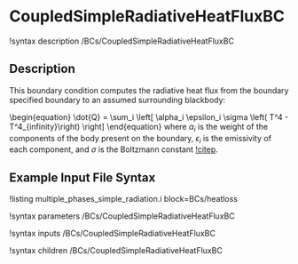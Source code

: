 # CoupledSimpleRadiativeHeatFluxBC

!syntax description /BCs/CoupledSimpleRadiativeHeatFluxBC

## Description

This boundary condition computes the radiative heat flux from the boundary specified
boundary to an assumed surrounding blackbody:

\begin{equation}
   \dot{Q} = \sum_i \left[ \alpha_i \epsilon_i \sigma \left( T^4 - T^4_{infinity}\right) \right]
\end{equation}
where $\alpha_i$ is the weight of the components of the body present on the
boundary, $\epsilon_i$ is the emissivity of each component, and $\sigma$ is the
Boltzmann constant [!citep](modest2013radiative).

## Example Input File Syntax

!listing multiple_phases_simple_radiation.i block=BCs/heatloss


!syntax parameters /BCs/CoupledSimpleRadiativeHeatFluxBC

!syntax inputs /BCs/CoupledSimpleRadiativeHeatFluxBC

!syntax children /BCs/CoupledSimpleRadiativeHeatFluxBC
